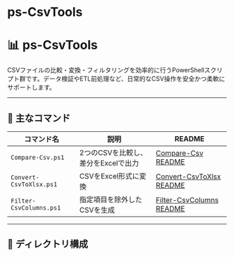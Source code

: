 # ps-CsvTools

# 📊 ps-CsvTools

CSVファイルの比較・変換・フィルタリングを効率的に行うPowerShellスクリプト群です。データ検証やETL前処理など、日常的なCSV操作を安全かつ柔軟にサポートします。

---

## 🧩 主なコマンド

| コマンド名 | 説明 | README |
|------------|------|--------|
| `Compare-Csv.ps1` | 2つのCSVを比較し、差分をExcelで出力 | [Compare-Csv README](./Compare-Csv.md) |
| `Convert-CsvToXlsx.ps1` | CSVをExcel形式に変換 | [Convert-CsvToXlsx README](./Convert-CsvToXlsx.md) |
| `Filter-CsvColumns.ps1` | 指定項目を除外したCSVを生成 | [Filter-CsvColumns README](./Filter-CsvColumns.md) |

---

## 📁 ディレクトリ構成

